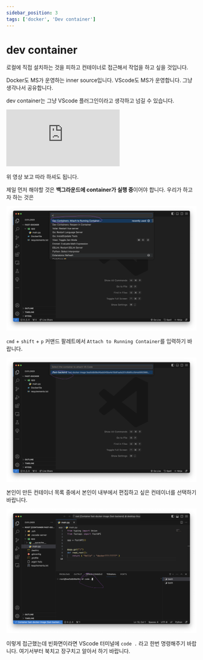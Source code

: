 ```yaml
---
sidebar_position: 3
tags: ['docker', 'Dev container']
---
```


# dev container

로컬에 직접 설치하는 것을 피하고 컨테이너로 접근해서 작업을 하고 싶을 것입니다.

Docker도 MS가 운영하는 inner source입니다. VScode도 MS가 운영합니다. 그냥 생각나서 공유합니다.

dev container는 그냥 VScode 플러그인이라고 생각하고 넘길 수 있습니다.

<iframe class="codepen" src="https://www.youtube.com/embed/b1RavPr_878" title="Get Started with Dev Containers in VS Code" frameborder="0" allow="accelerometer; autoplay; clipboard-write; encrypted-media; gyroscope; picture-in-picture; web-share" allowfullscreen></iframe>

위 영상 보고 따라 하셔도 됩니다.

제일 먼저 해야할 것은 **백그라운드에 container가 실행 중**이어야 합니다. 우리가 하고자 하는 것은

![](/img/doc/docker/attach_to_running_container.png)

`cmd` + `shift` + `p` 커맨드 팔레트에서 `Attach to Running Container`를 입력하기 바랍니다.

![](/img/doc/docker/select_container.png)

본인이 만든 컨테이너 목록 중에서 본인이 내부에서 편집하고 싶은 컨테이너를 선택하기 바랍니다.

![](/img/doc/docker/open_dev_container.png)

이렇게 접근했는데 빈화면이라면 VScode 터미널에 `code .` 라고 한번 명령해주기 바랍니다. 여기서부터 북치고 장구치고 알아서 하기 바랍니다.

<!-- @todo: neovim -->

<!-- dev container를 플러그인을 설치합니다. 여기서 2가지 전략이 있습니다. attache to container 와 reopen in container 입니다. -->

<!-- 여기서 의문입니다. devcontainer는 어떻게 우리의 컨테이너를 알고 설정해줄 수 있던 것인가? -->

<!-- https://www.youtube.com/embed/Jx39roFmTNg -->

